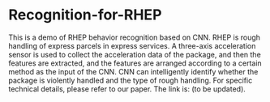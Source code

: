 # Recognition-for-RHEP
This is a demo of RHEP behavior recognition  based on CNN.
RHEP is rough handling of express parcels in express services. 
A three-axis acceleration sensor is used to collect the acceleration data of the package, and then the features are extracted, and the features are arranged according to a certain method as the input of the CNN. CNN can intelligently identify whether the package is violently handled and the type of rough handling. For specific technical details, please refer to our paper. The link is: (to be updated).
